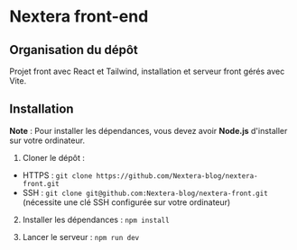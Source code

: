 # Nextera front-end

## Organisation du dépôt
Projet front avec React et Tailwind, installation et serveur front gérés avec Vite.

## Installation
**Note** : Pour installer les dépendances, vous devez avoir **Node.js** d'installer sur votre ordinateur.

1. Cloner le dépôt : 
  - HTTPS : ```git clone https://github.com/Nextera-blog/nextera-front.git```
  - SSH : ```git clone git@github.com:Nextera-blog/nextera-front.git``` (nécessite une clé SSH configurée sur votre ordinateur)

2. Installer les dépendances : ```npm install``` 

3. Lancer le serveur : ```npm run dev```